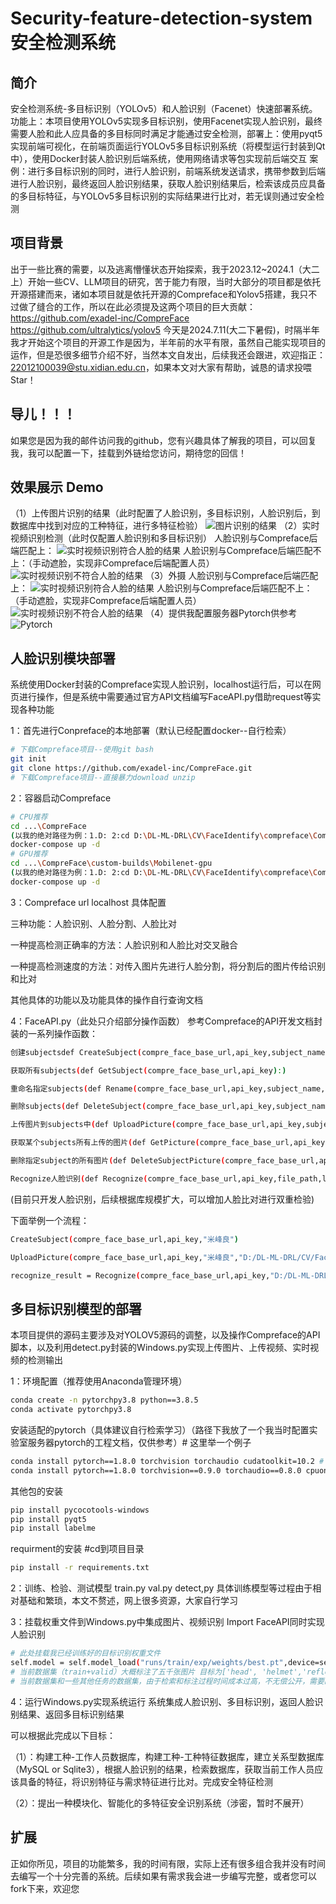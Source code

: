 # Security-feature-detection-system 安全检测系统

## 简介
安全检测系统-多目标识别（YOLOv5）和人脸识别（Facenet）快速部署系统。功能上：本项目使用YOLOv5实现多目标识别，使用Facenet实现人脸识别，最终需要人脸和此人应具备的多目标同时满足才能通过安全检测，部署上：使用pyqt5实现前端可视化，在前端页面运行YOLOv5多目标识别系统（将模型运行封装到Qt中），使用Docker封装人脸识别后端系统，使用网络请求等包实现前后端交互 案例：进行多目标识别的同时，进行人脸识别，前端系统发送请求，携带参数到后端进行人脸识别，最终返回人脸识别结果，获取人脸识别结果后，检索该成员应具备的多目标特征，与YOLOv5多目标识别的实际结果进行比对，若无误则通过安全检测

## 项目背景
出于一些比赛的需要，以及逃离懵懂状态开始探索，我于2023.12~2024.1（大二上）开始一些CV、LLM项目的研究，苦于能力有限，当时大部分的项目都是依托开源搭建而来，诸如本项目就是依托开源的Compreface和Yolov5搭建，我只不过做了缝合的工作，所以在此必须提及这两个项目的巨大贡献：https://github.com/exadel-inc/CompreFace https://github.com/ultralytics/yolov5
今天是2024.7.11(大二下暑假)，时隔半年我才开始这个项目的开源工作是因为，半年前的水平有限，虽然自己能实现项目的运作，但是恐很多细节介绍不好，当然本文自发出，后续我还会跟进，欢迎指正：22012100039@stu.xidian.edu.cn，如果本文对大家有帮助，诚恳的请求投喂Star！

## 导儿！！！
如果您是因为我的邮件访问我的github，您有兴趣具体了解我的项目，可以回复我，我可以配置一下，挂载到外链给您访问，期待您的回信！

## 效果展示 Demo
（1）上传图片识别的结果（此时配置了人脸识别，多目标识别，人脸识别后，到数据库中找到对应的工种特征，进行多特征检验）
![图片识别的结果](images/wei_image_result.jpg)
（2）实时视频识别检测（此时仅配置人脸识别和多目标识别）
人脸识别与Compreface后端匹配上：
![实时视频识别符合人脸的结果](images/wei_innervideo_face.jpg)
人脸识别与Compreface后端匹配不上：（手动遮脸，实现非Compreface后端配置人员）
![实时视频识别不符合人脸的结果](images/wei_innervideo_noface.jpg)
（3）外摄
人脸识别与Compreface后端匹配上：
![实时视频识别符合人脸的结果](images/wei_video_face.jpg)
人脸识别与Compreface后端匹配不上：（手动遮脸，实现非Compreface后端配置人员）
![实时视频识别不符合人脸的结果](images/wei_video_noface.jpg)
（4）提供我配置服务器Pytorch供参考
![Pytorch](images/pytorch.png)



## 人脸识别模块部署
系统使用Docker封装的Compreface实现人脸识别，localhost运行后，可以在网页进行操作，但是系统中需要通过官方API文档编写FaceAPI.py借助request等实现各种功能

1：首先进行Conpreface的本地部署（默认已经配置docker--自行检索）

```bash
# 下载Compreface项目--使用git bash
git init
git clone https://github.com/exadel-inc/CompreFace.git
# 下载Compreface项目--直接暴力download unzip
```

2：容器启动Compreface

```bash
# CPU推荐
cd ...\CompreFace
(以我的绝对路径为例：1.D: 2:cd D:\DL-ML-DRL\CV\FaceIdentify\compreface\CompreFace-master)
docker-compose up -d
# GPU推荐
cd ...\CompreFace\custom-builds\Mobilenet-gpu
(以我的绝对路径为例：1.D: 2:cd D:\DL-ML-DRL\CV\FaceIdentify\compreface\CompreFace-master\custom-builds\Mobilenet-gpu)
docker-compose up -d
```

3：Compreface url localhost 具体配置

三种功能：人脸识别、人脸分割、人脸比对

一种提高检测正确率的方法：人脸识别和人脸比对交叉融合

一种提高检测速度的方法：对传入图片先进行人脸分割，将分割后的图片传给识别和比对

其他具体的功能以及功能具体的操作自行查询文档

4：FaceAPI.py（此处只介绍部分操作函数）
参考Compreface的API开发文档封装的一系列操作函数：
 ```bash
创建subjectsdef CreateSubject(compre_face_base_url,api_key,subject_name):

获取所有subjects(def GetSubject(compre_face_base_url,api_key):) 

重命名指定subjects(def Rename(compre_face_base_url,api_key,subject_name,new_subject_name):)

删除subjects(def DeleteSubject(compre_face_base_url,api_key,subject_name):)

上传图片到subjects中(def UploadPicture(compre_face_base_url,api_key,subject_name,file_path):)

获取某个subjects所有上传的图片(def GetPicture(compre_face_base_url,api_key,subject_name):)

删除指定subject的所有图片(def DeleteSubjectPicture(compre_face_base_url,api_key,subject_name):)

Recognize人脸识别(def Recognize(compre_face_base_url,api_key,file_path,limit,det_prob_threshold,prediction_count,face_plugins,status):)
 ```
 (目前只开发人脸识别，后续根据库规模扩大，可以增加人脸比对进行双重检验)

 下面举例一个流程：
 ```bash
CreateSubject(compre_face_base_url,api_key,"米峰良")

UploadPicture(compre_face_base_url,api_key,"米峰良","D:/DL-ML-DRL/CV/FaceIdentify/compreface/FaceData/recognition/FaceTrain/米峰良.jpg")

recognize_result = Recognize(compre_face_base_url,api_key,"D:/DL-ML-DRL/CV/FaceIdentify/compreface/FaceData/recognition/FaceTest/米峰良Test1.jpg",0,"0.8",1,"landmarks",False)
 ```


## 多目标识别模型的部署
本项目提供的源码主要涉及对YOLOV5源码的调整，以及操作Compreface的API脚本，以及利用detect.py封装的Windows.py实现上传图片、上传视频、实时视频的检测输出

1：环境配置（推荐使用Anaconda管理环境）
```bash
conda create -n pytorchpy3.8 python==3.8.5
conda activate pytorchpy3.8
```
安装适配的pytorch（具体建议自行检索学习）（路径下我放了一个我当时配置实验室服务器pytorch的工程文档，仅供参考）# 这里举一个例子
```bash
conda install pytorch==1.8.0 torchvision torchaudio cudatoolkit=10.2 # GPU版本
conda install pytorch==1.8.0 torchvision==0.9.0 torchaudio==0.8.0 cpuonly #CPU版本
```
其他包的安装
```bash
pip install pycocotools-windows
pip install pyqt5
pip install labelme
```
requirment的安装 #cd到项目目录
```bash
pip install -r requirements.txt
```
2：训练、检验、测试模型 
train.py val.py detect,py
具体训练模型等过程由于相对基础和繁琐，本文不赘述，网上很多资源，大家自行学习

3：挂载权重文件到Windows.py中集成图片、视频识别 Import FaceAPI同时实现人脸识别
```bash
# 此处挂载我已经训练好的目标识别权重文件
self.model = self.model_load("runs/train/exp/weights/best.pt",device=self.device)  # todo 指明模型加载的位置的设备
# 当前数据集（train+valid）大概标注了五千张图片 目标为['head', 'helmet','reflective_clothes','other_clothes','watch']
# 当前数据集和一些其他任务的数据集，由于检索和标注过程时间成本过高，不无偿公开，需要的可以咨询我报价，有多个任务的数据集、训练好的权重文件、爬虫的脚本等，报价高，可以定制(战斗！爽
```
4：运行Windows.py实现系统运行
系统集成人脸识别、多目标识别，返回人脸识别结果、返回多目标识别结果

可以根据此完成以下目标：

（1）：构建工种-工作人员数据库，构建工种-工种特征数据库，建立关系型数据库（MySQL or Sqlite3），根据人脸识别的结果，检索数据库，获取当前工作人员应该具备的特征，将识别特征与需求特征进行比对。完成安全特征检测

（2）：提出一种模块化、智能化的多特征安全识别系统（涉密，暂时不展开）

## 扩展
正如你所见，项目的功能繁多，我的时间有限，实际上还有很多组合我并没有时间去编写一个十分完善的系统。后续如果有需求我会进一步编写完整，或者您可以fork下来，欢迎您











